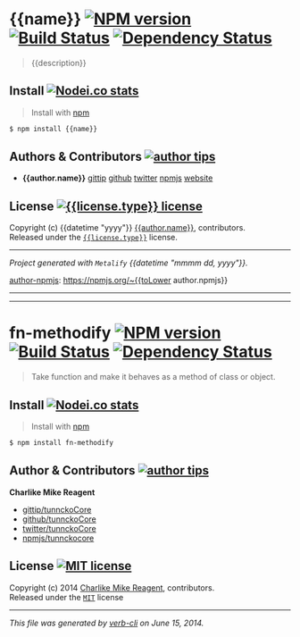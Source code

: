 # {{name}} [![NPM version][npmjs-img]][npmjs-url] [![Build Status][travis-img]][travis-url] [![Dependency Status][depstat-img]][depstat-url]
> {{description}}


## Install [![Nodei.co stats][npmjs-install]][npmjs-url] 
> Install with [npm](https://npm.im)

```bash
$ npm install {{name}}
```


## Authors & Contributors [![author tips][author-gittip-img]][author-gittip]
+ **{{author.name}}** [gittip][author-gittip] [github][author-github] [twitter][author-twitter] [npmjs][author-npmjs] [website][author-website]


## License [![{{license.type}} license][license-img]][license-url]
Copyright (c) {{datetime "yyyy"}} [{{author.name}}][author-website], contributors.  
Released under the [`{{license.type}}`][license-url] license.

***
_Project generated with `Metalify` {{datetime "mmmm dd, yyyy"}}._


[npmjs-url]: https://npm.im/{{name}}
[npmjs-img]: http://img.shields.io/npm/v/{{name}}.svg
[npmjs-install]: https://nodei.co/npm/{{name}}.png?mini=true

[license-url]: https://github.com/{{repository}}/blob/master/license.md
[license-img]: http://img.shields.io/badge/license-{{license.type}}-blue.svg

[travis-url]: https://travis-ci.org/{{repository}}
[travis-img]: https://travis-ci.org/{{repository}}.png?branch=master

[depstat-url]: https://david-dm.org/{{repository}}
[depstat-img]: https://david-dm.org/{{repository}}.png

[author-gittip-img]: http://img.shields.io/gittip/{{author.gittip}}.svg
[author-gittip]: https://www.gittip.com/{{author.gittip}}
[author-github]: https://github.com/{{author.github}}
[author-twitter]: https://twitter.com/{{author.twitter}}

[author-website]: {{author.website}}
[author-npmjs]: https://npmjs.org/~{{toLower author.npmjs}}

***


***



# fn-methodify [![NPM version][npmjs-img]][npmjs-url] [![Build Status][travis-img]][travis-url] [![Dependency Status][depstat-img]][depstat-url]

> Take function and make it behaves as a method of class or object.


## Install [![Nodei.co stats][npmjs-install]][npmjs-url] 

> Install with [npm](https://npm.im)

```bash
$ npm install fn-methodify
```


## Author & Contributors [![author tips][author-gittip-img]][author-gittip]

**Charlike Mike Reagent**

+ [gittip/tunnckoCore][author-gittip]
+ [github/tunnckoCore][author-github]
+ [twitter/tunnckoCore][author-twitter]
+ [npmjs/tunnckocore][author-npmjs]


## License [![MIT license][license-img]][license-url]
Copyright (c) 2014 [Charlike Mike Reagent][author-website], contributors.  
Released under the [`MIT`][license-url] license

***

_This file was generated by [verb-cli](https://github.com/assemble/verb-cli) on June 15, 2014._


[author-gittip-img]: http://img.shields.io/gittip/tunnckoCore.svg
[author-gittip]: https://www.gittip.com/tunnckoCore
[author-github]: https://github.com/tunnckoCore
[author-twitter]: https://twitter.com/tunnckoCore
[author-npmjs]: https://npmjs.org/~tunnckocore
[author-website]: http://www.whistle-bg.tk

[npmjs-url]: https://npm.im/fn-methodify
[npmjs-img]: http://img.shields.io/npm/v/fn-methodify.svg
[npmjs-install]: https://nodei.co/npm/fn-methodify.png?mini=true

[license-url]: https://github.com/tunnckoCore/fn-methodify/blob/master/license.md
[license-img]: http://img.shields.io/badge/license-MIT-blue.svg

[travis-url]: https://travis-ci.org/tunnckoCore/fn-methodify
[travis-img]: https://travis-ci.org/tunnckoCore/fn-methodify.png?branch=master

[depstat-url]: https://david-dm.org/tunnckoCore/fn-methodify
[depstat-img]: https://david-dm.org/tunnckoCore/fn-methodify.png
